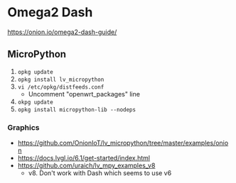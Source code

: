 # Omega2 Dash
https://onion.io/omega2-dash-guide/


## MicroPython
1. `opkg update`
2. `opkg install lv_micropython`
3. `vi /etc/opkg/distfeeds.conf`
   - Uncomment "openwrt_packages" line
4. `okpg update`
5. `opkg install micropython-lib --nodeps`

### Graphics
* https://github.com/OnionIoT/lv_micropython/tree/master/examples/onion
* https://docs.lvgl.io/6.1/get-started/index.html
* https://github.com/uraich/lv_mpy_examples_v8
  - v8. Don't work with Dash which seems to use v6

